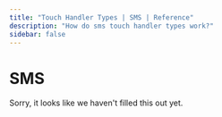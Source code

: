 ```yaml
---
title: "Touch Handler Types | SMS | Reference"
description: "How do sms touch handler types work?"
sidebar: false
---
```


# SMS

Sorry, it looks like we haven't filled this out yet.
